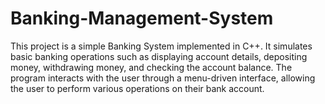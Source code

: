 # Banking-Management-System
This project is a simple Banking System implemented in C++. It simulates basic banking operations such as displaying account details, depositing money, withdrawing money, and checking the account balance. The program interacts with the user through a menu-driven interface, allowing the user to perform various operations on their bank account.
